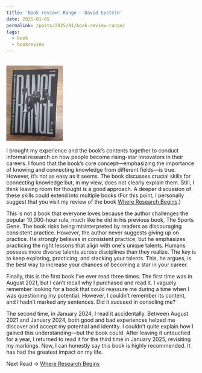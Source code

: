 ```yaml
---
title: 'Book review: Range - David Epstein'
date: 2025-01-05
permalink: /posts/2025/01/book-review-range/
tags:
  - book
  - bookreview
---
```

<br/><img src='/images/bookreview/book_range.jpg' alt='book_range' style="height: 200px; width:150px;"> 

I brought my experience and the book’s contents together to conduct informal research on how people become rising-star innovators in their careers. I found that the book’s core concept—emphasizing the importance of knowing and connecting knowledge from different fields—is true. However, it’s not as easy as it seems. The book discusses crucial skills for connecting knowledge but, in my view, does not clearly explain them. Still, I think leaving room for thought is a good approach. A deeper discussion of these skills could extend into multiple books (For this point, I personally suggest that you visit my review of the book [Where Research Begins](https://ssoravitt.github.io/posts/2025/01/book-review-whereresearch/).)

This is not a book that everyone loves because the author challenges the popular 10,000-hour rule, much like he did in his previous book, The Sports Gene. The book risks being misinterpreted by readers as discouraging consistent practice. However, the author never suggests giving up on practice. He strongly believes in consistent practice, but he emphasizes practicing the right lessons that align with one's unique talents. Humans possess more diverse talents across disciplines than they realize. The key is to keep exploring, practicing, and stacking your talents. This, he argues, is the best way to increase your chances of becoming a star in your career.

Finally, this is the first book I’ve ever read three times. The first time was in August 2021, but I can’t recall why I purchased and read it. I vaguely remember looking for a book that could reassure me during a time when I was questioning my potential. However, I couldn’t remember its content, and I hadn’t marked any sentences. Did it succeed in consoling me?

The second time, in January 2024, I read it accidentally. Between August 2021 and January 2024, both good and bad experiences helped me discover and accept my potential and identity. I couldn’t quite explain how I gained this understanding—but the book could. After leaving it untouched for a year, I returned to read it for the third time in January 2025, revisiting my markings. Now, I can honestly say this book is highly recommended. It has had the greatest impact on my life.

Next Read → [Where Research Begins](https://ssoravitt.github.io/posts/2025/01/book-review-whereresearch/)

